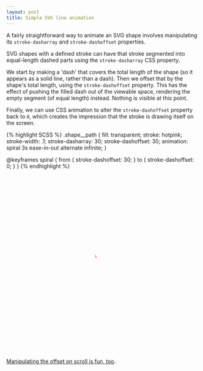 ```yaml
---
layout: post
title: Simple SVG line animation
---
```


<style>
.shape {
  width: 100%;
}

.shape__path {
  fill: transparent;
  stroke: hotpink;
  stroke-width: .1;
  stroke-dasharray: 30;
  stroke-dashoffset: 30;
  animation: spiral 3s ease-in-out alternate infinite;
}

@keyframes spiral {
  from {
    stroke-dashoffset: 30;
  }
  to {
    stroke-dashoffset: 0;
  }
}
</style>

<p class="lead">A fairly straightforward way to animate an SVG shape involves manipulating its <code>stroke-dasharray</code> and <code>stroke-dashoffset</code> properties.</p>

SVG shapes with a defined stroke can have that stroke segmented into equal-length dashed parts using the `stroke-dasharray` CSS property.

We start by making a 'dash' that covers the total length of the shape (so it appears as a solid line, rather than a dash). Then we offset that by the shape's total length, using the `stroke-dashoffset` property. This has the effect of pushing the filled dash out of the viewable space, rendering the empty segment (of equal length) instead. Nothing is visible at this point.

Finally, we can use CSS animation to alter the `stroke-dashoffset` property back to `0`, which creates the impression that the stroke is drawing itself on the screen.

{% highlight SCSS %}
.shape__path {
  fill: transparent;
  stroke: hotpink;
  stroke-width: .1;
  stroke-dasharray: 30;
  stroke-dashoffset: 30;
  animation: spiral 3s ease-in-out alternate infinite;
}

@keyframes spiral {
  from {
    stroke-dashoffset: 30;
  }
  to {
    stroke-dashoffset: 0;
  }
}
{% endhighlight %}

<svg class="shape" xmlns="http://www.w3.org/2000/svg"
	version="1.0"
	viewBox="-3 -2.75 6.5 6">
<path	class="shape__path" style=""
	d="
	M 0 0
	C 0.043 0 0.082 -0.035 0.088 -0.088
	C 0.095 -0.145 0.064 -0.209 0 -0.25
	C -0.07 -0.295 -0.169 -0.304 -0.265 -0.265
	C -0.371 -0.222 -0.459 -0.127 -0.5 0
	C -0.544 0.139 -0.526 0.3 -0.442 0.442
	C -0.351 0.595 -0.192 0.709 0 0.75
	C 0.206 0.794 0.431 0.749 0.619 0.619
	C 0.819 0.48 0.959 0.258 1 0
	C 1.043 -0.273 0.972 -0.561 0.795 -0.795
	C 0.61 -1.043 0.324 -1.209 0 -1.25
	C -0.339 -1.293 -0.691 -1.195 -0.972 -0.972
	C -1.266 -0.739 -1.459 -0.390 -1.5 0
	C -1.543 0.406 -1.419 0.821 -1.149 1.149
	C -0.869 1.49 -0.456 1.709 0 1.75
	C 0.472 1.793 0.95 1.642 1.326 1.326
	C 1.713 0.999 1.958 0.522 2 0
	C 2.043 -0.538 1.866 -1.08 1.503 -1.503
	C 1.129 -1.937 0.589 -2.208 0 -2.25
	C -0.605 -2.293 -1.21 -2.09 -1.679 -1.679
	C -2.161 -1.259 -2.458 -0.655 -2.5 0
	C -2.543 0.671 -2.313 1.34 -1.856 1.856
	C -1.388 2.384 -0.721 2.708 0 2.75
	C 0.737 2.793 1.47 2.537 2.033 2.033
	C 2.608 1.518 2.958 0.788 3 0"/>
</svg>

[Manipulating the offset on scroll is fun, too](http://output.jsbin.com/boyevi/34).
